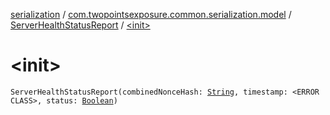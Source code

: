 [serialization](../../index.md) / [com.twopointsexposure.common.serialization.model](../index.md) / [ServerHealthStatusReport](index.md) / [&lt;init&gt;](./-init-.md)

# &lt;init&gt;

`ServerHealthStatusReport(combinedNonceHash: `[`String`](https://kotlinlang.org/api/latest/jvm/stdlib/kotlin/-string/index.html)`, timestamp: <ERROR CLASS>, status: `[`Boolean`](https://kotlinlang.org/api/latest/jvm/stdlib/kotlin/-boolean/index.html)`)`